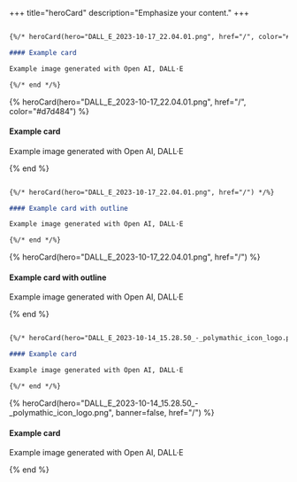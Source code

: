 +++
title="heroCard"
description="Emphasize your content."
+++

``` markdown

{%/* heroCard(hero="DALL_E_2023-10-17_22.04.01.png", href="/", color="#d7d484") */%}

#### Example card

Example image generated with Open AI, DALL·E

{%/* end */%}

```

{% heroCard(hero="DALL_E_2023-10-17_22.04.01.png", href="/", color="#d7d484") %}

#### Example card

Example image generated with Open AI, DALL·E

{% end %}

``` markdown

{%/* heroCard(hero="DALL_E_2023-10-17_22.04.01.png", href="/") */%}

#### Example card with outline

Example image generated with Open AI, DALL·E

{%/* end */%}

```

{% heroCard(hero="DALL_E_2023-10-17_22.04.01.png", href="/") %}

#### Example card with outline

Example image generated with Open AI, DALL·E

{% end %}


``` markdown

{%/* heroCard(hero="DALL_E_2023-10-14_15.28.50_-_polymathic_icon_logo.png", banner=false, href="/") */%}

#### Example card

Example image generated with Open AI, DALL·E

{%/* end */%}

```

{% heroCard(hero="DALL_E_2023-10-14_15.28.50_-_polymathic_icon_logo.png", banner=false, href="/") %}

#### Example card

Example image generated with Open AI, DALL·E

{% end %}